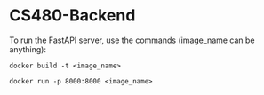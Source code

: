 # CS480-Backend
To run the FastAPI server, use the commands (image_name can be anything):

```docker build -t <image_name>```

```docker run -p 8000:8000 <image_name>```

